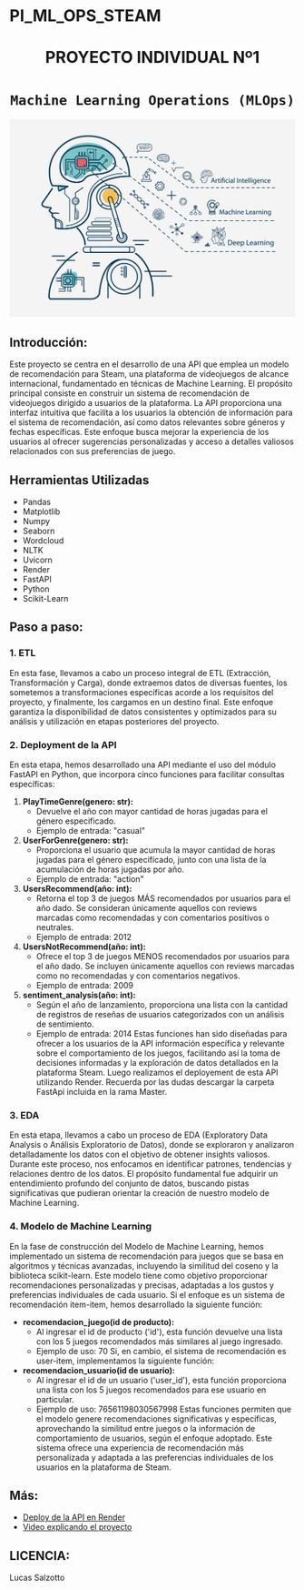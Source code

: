 # PI_ML_OPS_STEAM
# <h1 align=center> **PROYECTO INDIVIDUAL Nº1** </h1>

# <h1 align=center>**`Machine Learning Operations (MLOps)`**</h1>

<p align=center><img src="portada.jpg"><p>

## **Introducción:**
Este proyecto se centra en el desarrollo de una API que emplea un modelo de recomendación para Steam, una plataforma de videojuegos de alcance internacional, fundamentado en técnicas de Machine Learning. El propósito principal consiste en construir un sistema de recomendación de videojuegos dirigido a usuarios de la plataforma. La API proporciona una interfaz intuitiva que facilita a los usuarios la obtención de información para el sistema de recomendación, así como datos relevantes sobre géneros y fechas específicas. Este enfoque busca mejorar la experiencia de los usuarios al ofrecer sugerencias personalizadas y acceso a detalles valiosos relacionados con sus preferencias de juego.

## **Herramientas Utilizadas**
+ Pandas
+ Matplotlib
+ Numpy
+ Seaborn
+ Wordcloud
+ NLTK
+ Uvicorn
+ Render
+ FastAPI
+ Python
+ Scikit-Learn

## **Paso a paso:**
### 1. ETL
En esta fase, llevamos a cabo un proceso integral de ETL (Extracción, Transformación y Carga), donde extraemos datos de diversas fuentes, los sometemos a transformaciones específicas acorde a los requisitos del proyecto, y finalmente, los cargamos en un destino final. Este enfoque garantiza la disponibilidad de datos consistentes y optimizados para su análisis y utilización en etapas posteriores del proyecto.
### 2. Deployment de la API
En esta etapa, hemos desarrollado una API mediante el uso del módulo FastAPI en Python, que incorpora cinco funciones para facilitar consultas específicas:
1. **PlayTimeGenre(genero: str):**
   - Devuelve el año con mayor cantidad de horas jugadas para el género especificado.
   - Ejemplo de entrada: "casual"
2. **UserForGenre(genero: str):**
   - Proporciona el usuario que acumula la mayor cantidad de horas jugadas para el género especificado, junto con una lista de la acumulación de horas jugadas por año.
   - Ejemplo de entrada: "action"
3. **UsersRecommend(año: int):**
   - Retorna el top 3 de juegos MÁS recomendados por usuarios para el año dado. Se consideran únicamente aquellos con reviews marcadas como recomendadas y con comentarios positivos o neutrales.
   - Ejemplo de entrada: 2012
4. **UsersNotRecommend(año: int):**
   - Ofrece el top 3 de juegos MENOS recomendados por usuarios para el año dado. Se incluyen únicamente aquellos con reviews marcadas como no recomendadas y con comentarios negativos.
   - Ejemplo de entrada: 2009
5. **sentiment_analysis(año: int):**
   - Según el año de lanzamiento, proporciona una lista con la cantidad de registros de reseñas de usuarios categorizados con un análisis de sentimiento.
   - Ejemplo de entrada: 2014
Estas funciones han sido diseñadas para ofrecer a los usuarios de la API información específica y relevante sobre el comportamiento de los juegos, facilitando así la toma de decisiones informadas y la exploración de datos detallados en la plataforma Steam.
Luego realizamos el deployement de esta API utilizando Render.
Recuerda por las dudas descargar la carpeta FastApi incluida en la rama Master.
### 3. EDA
En esta etapa, llevamos a cabo un proceso de EDA (Exploratory Data Analysis o Análisis Exploratorio de Datos), donde se exploraron y analizaron detalladamente los datos con el objetivo de obtener insights valiosos. Durante este proceso, nos enfocamos en identificar patrones, tendencias y relaciones dentro de los datos. El propósito fundamental fue adquirir un entendimiento profundo del conjunto de datos, buscando pistas significativas que pudieran orientar la creación de nuestro modelo de Machine Learning.
### 4. Modelo de Machine Learning
En la fase de construcción del Modelo de Machine Learning, hemos implementado un sistema de recomendación para juegos que se basa en algoritmos y técnicas avanzadas, incluyendo la similitud del coseno y la biblioteca scikit-learn. Este modelo tiene como objetivo proporcionar recomendaciones personalizadas y precisas, adaptadas a los gustos y preferencias individuales de cada usuario.
Si el enfoque es un sistema de recomendación item-item, hemos desarrollado la siguiente función:
- **recomendacion_juego(id de producto):**
  - Al ingresar el id de producto ('id'), esta función devuelve una lista con los 5 juegos recomendados más similares al juego ingresado.
  - Ejemplo de uso: 70
Si, en cambio, el sistema de recomendación es user-item, implementamos la siguiente función:
- **recomendacion_usuario(id de usuario):**
  - Al ingresar el id de un usuario ('user_id'), esta función proporciona una lista con los 5 juegos recomendados para ese usuario en particular.
  - Ejemplo de uso: 76561198030567998
Estas funciones permiten que el modelo genere recomendaciones significativas y específicas, aprovechando la similitud entre juegos o la información de comportamiento de usuarios, según el enfoque adoptado. Este sistema ofrece una experiencia de recomendación más personalizada y adaptada a las preferencias individuales de los usuarios en la plataforma de Steam.
## **Más:**
- [Deploy de la API en Render](https://deploy-api-steam.onrender.com)
- [Video explicando el proyecto]()
## **LICENCIA:**
Lucas Salzotto
